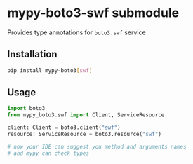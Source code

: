# mypy-boto3-swf submodule

Provides type annotations for `boto3.swf` service

## Installation

```bash
pip install mypy-boto3[swf]
```

## Usage

```python
import boto3
from mypy_boto3.swf import Client, ServiceResource

client: Client = boto3.client("swf")
resource: ServiceResource = boto3.resource("swf")

# now your IDE can suggest you method and arguments names
# and mypy can check types
```

